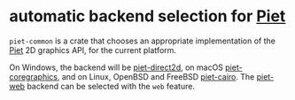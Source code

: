 # automatic backend selection for [Piet][]

`piet-common` is a crate that chooses an appropriate implementation of the
[Piet][] 2D graphics API, for the current platform.

On Windows, the backend will be [piet-direct2d][], on macOS
[piet-coregraphics][], and on Linux, OpenBSD and FreeBSD [piet-cairo][].
The [piet-web][] backend can be selected with the `web` feature.

[Piet]: https://crates.io/crates/piet
[piet-direct2d]: https://crates.io/crates/piet-direct2d
[piet-cairo]: https://crates.io/crates/piet-cairo
[piet-web]: https://crates.io/crates/piet-web
[piet-coregraphics]: https://crates.io/crates/piet-coregraphics
